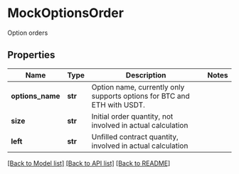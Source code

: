 # MockOptionsOrder

Option orders
## Properties
Name | Type | Description | Notes
------------ | ------------- | ------------- | -------------
**options_name** | **str** | Option name, currently only supports options for BTC and ETH with USDT. | 
**size** | **str** | Initial order quantity, not involved in actual calculation | 
**left** | **str** | Unfilled contract quantity, involved in actual calculation | 

[[Back to Model list]](../README.md#documentation-for-models) [[Back to API list]](../README.md#documentation-for-api-endpoints) [[Back to README]](../README.md)


